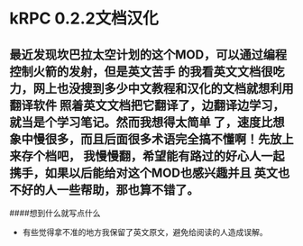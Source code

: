 # kRPC 0.2.2文档汉化
最近发现坎巴拉太空计划的这个MOD，可以通过编程控制火箭的发射，但是英文苦手
的我看英文文档很吃力，网上也没搜到多少中文教程和汉化的文档就想利用翻译软件
照着英文文档把它翻译了，边翻译边学习，就当是个学习笔记。然而我想得太简单
了，速度比想象中慢很多，而且后面很多术语完全搞不懂啊！先放上来存个档吧，
我慢慢翻，希望能有路过的好心人一起携手，如果以后能给对这个MOD也感兴趣并且
英文也不好的人一些帮助，那也算不错了。
------------------------------------------------
####想到什么就写点什么

+ 有些觉得拿不准的地方我保留了英文原文，避免给阅读的人造成误解。
